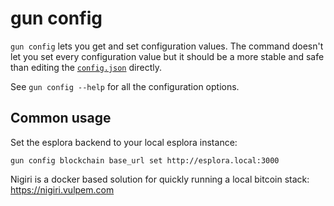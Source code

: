 # gun config

`gun config` lets you get and set configuration values.
The command doesn't let you set every configuration value but it should be a more stable and safe than editing the [`config.json`] directly.

See `gun config --help` for all the configuration options.

[`config.json`]: ../config.md


## Common usage

Set the esplora backend to your local esplora instance:

```
gun config blockchain base_url set http://esplora.local:3000
```

Nigiri is a docker based solution for quickly running a local bitcoin stack:
https://nigiri.vulpem.com
